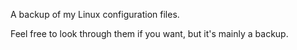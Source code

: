A backup of my Linux configuration files.

Feel free to look through them if you want, but it's mainly a backup.
